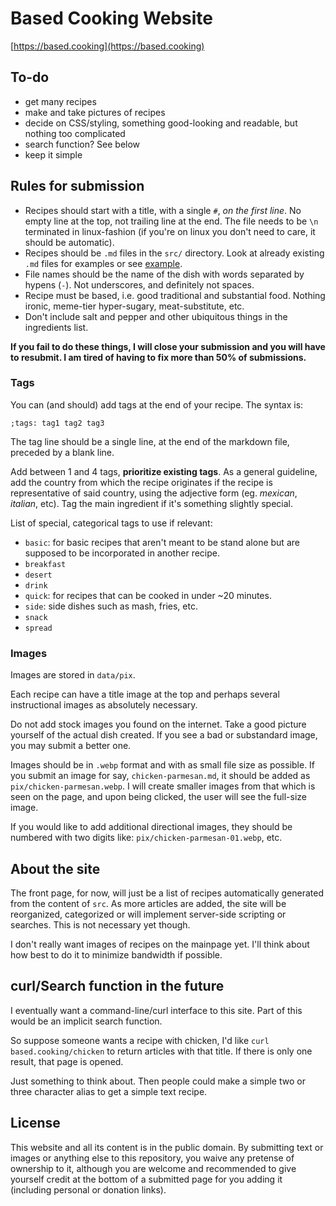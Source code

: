 # Based Cooking Website

[https://based.cooking](https://based.cooking)

## To-do

- get many recipes
- make and take pictures of recipes
- decide on CSS/styling, something good-looking and readable, but nothing too complicated
- search function? See below
- keep it simple

## Rules for submission

- Recipes should start with a title, with a single `#`, *on the first line*. No
  empty line at the top, not trailing line at the end. The file needs to be `\n`
  terminated in linux-fashion (if you're on linux you don't need to care, it
  should be automatic).
- Recipes should be `.md` files in the `src/` directory.  Look at already
  existing `.md` files for examples or see [example](example.md).
- File names should be the name of the dish with words separated by hypens
  (`-`). Not underscores, and definitely not spaces.
- Recipe must be based, i.e. good traditional and substantial food. Nothing
  ironic, meme-tier hyper-sugary, meat-substitute, etc.
- Don't include salt and pepper and other ubiquitous things in the ingredients
  list.

**If you fail to do these things, I will close your submission and you will have to resubmit. I am tired of having to fix more than 50% of submissions.**

### Tags

You can (and should) add tags at the end of your recipe. The syntax is:
```
;tags: tag1 tag2 tag3
```

The tag line should be a single line, at the end of the markdown file, preceded
by a blank line.

Add between 1 and 4 tags, **prioritize existing tags**. As a general guideline,
add the country from which the recipe originates if the recipe is representative
of said country, using the adjective form (eg. *mexican*, *italian*, etc). Tag
the main ingredient if it's something slightly special.

List of special, categorical tags to use if relevant:
- `basic`: for basic recipes that aren't meant to be stand alone but are supposed
  to be incorporated in another recipe.
- `breakfast`
- `desert`
- `drink`
- `quick`: for recipes that can be cooked in under ~20 minutes.
- `side`: side dishes such as mash, fries, etc.
- `snack`
- `spread`

### Images

Images are stored in `data/pix`.

Each recipe can have a title image at the top and perhaps
several instructional images as absolutely necessary.

Do not add stock images you found on the internet.
Take a good picture yourself of the actual dish created.
If you see a bad or substandard image, you may submit a better one.

Images should be in `.webp` format and with as small file size as possible.
If you submit an image for say, `chicken-parmesan.md`, it should be added as `pix/chicken-parmesan.webp`.
I will create smaller images from that which is seen on the page,
and upon being clicked, the user will see the full-size image.

If you would like to add additional directional images,
they should be numbered with two digits like: `pix/chicken-parmesan-01.webp`, etc.

## About the site

The front page, for now, will just be a list of recipes automatically generated
from the content of `src`.
As more articles are added, the site will be reorganized, categorized
or will implement server-side scripting or searches.
This is not necessary yet though.

I don't really want images of recipes on the mainpage yet.
I'll think about how best to do it to minimize bandwidth if possible.

## curl/Search function in the future

I eventually want a command-line/curl interface to this site.
Part of this would be an implicit search function.

So suppose someone wants a recipe with chicken, I'd like
`curl based.cooking/chicken` to return articles with that title.
If there is only one result, that page is opened.

Just something to think about.
Then people could make a simple two or three character alias to get a simple text recipe.

## License

This website and all its content is in the public domain.
By submitting text or images or anything else to this repository,
you waive any pretense of ownership to it,
although you are welcome and recommended to give yourself credit
at the bottom of a submitted page for you adding it
(including personal or donation links).
